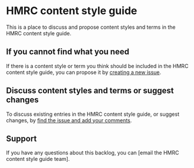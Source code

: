 
# HMRC content style guide

This is a place to discuss and propose content styles and terms in the HMRC content style guide.

## If you cannot find what you need

If there is a content style or term you think should be included in the HMRC content style guide, you can propose it by [creating a new issue](https://github.com/hmrc/HMRC-content-style-guide/issues/new).

## Discuss content styles and terms or suggest changes

To discuss existing entries in the HMRC content style guide, or suggest changes, by [find the issue and add your comments](https://github.com/hmrc/HMRC-content-style-guide/issues/).

## Support

If you have any questions about this backlog, you can [email the HMRC content style guide team].


